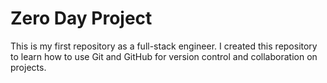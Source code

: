 # Zero Day Project

This is my first repository as a full-stack engineer. I created this repository to learn how to use Git and GitHub for version control and collaboration on projects.

